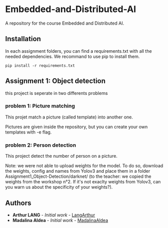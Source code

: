 # Embedded-and-Distributed-AI
A repository for the course Embedded and Distributed AI.

## Installation

In each assignment folders, you can find a requirements.txt with all the needed dependencies. We recommand to use pip to install them.

```
pip install -r requirements.txt
```

## Assignment 1: Object detection

this project is seperate in two differents problems

### problem 1: Picture matching

This projet match a picture (called template) into another one.

Pictures are given inside the repository, but you can create your own templates with -e flag.

### problem 2: Person detection

This project detect the number of person on a picture.

Note: we were not able to upload weights for the model. To do so, download the weights, config and names from Yolov3 and place them in a folder Assignment1_Object-Detection/darknet/ (to the teacher: we copied the weights from the workshop n°2. If it's not exaclty weights from Yolov3, can you warn us about the specificity of your weights?).

## Authors

* **Arthur LANG** - *Initial work* - [LangArthur](https://github.com/LangArthur)
* **Madalina Aldea** - *Initial work* - [MadalinaAldea](https://github.com/MadalinaAldea)